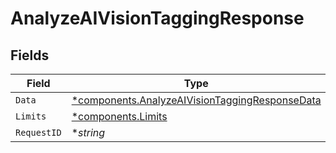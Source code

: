 # AnalyzeAIVisionTaggingResponse


## Fields

| Field                                                                                                           | Type                                                                                                            | Required                                                                                                        | Description                                                                                                     | Example                                                                                                         |
| --------------------------------------------------------------------------------------------------------------- | --------------------------------------------------------------------------------------------------------------- | --------------------------------------------------------------------------------------------------------------- | --------------------------------------------------------------------------------------------------------------- | --------------------------------------------------------------------------------------------------------------- |
| `Data`                                                                                                          | [*components.AnalyzeAIVisionTaggingResponseData](../../models/components/analyzeaivisiontaggingresponsedata.md) | :heavy_minus_sign:                                                                                              | N/A                                                                                                             |                                                                                                                 |
| `Limits`                                                                                                        | [*components.Limits](../../models/components/limits.md)                                                         | :heavy_minus_sign:                                                                                              | N/A                                                                                                             |                                                                                                                 |
| `RequestID`                                                                                                     | **string*                                                                                                       | :heavy_minus_sign:                                                                                              | N/A                                                                                                             | 17c3b70c5096df0e77e838323abb7029                                                                                |